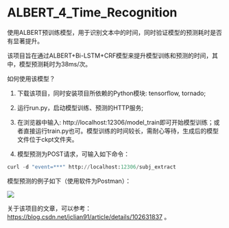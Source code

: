 # ALBERT_4_Time_Recognition
使用ALBERT预训练模型，用于识别文本中的时间，同时验证模型的预测耗时是否有显著提升。

该项目旨在通过ALBERT+Bi-LSTM+CRF模型来提升模型训练和预测的时间，其中，模型预测耗时为38ms/次。

如何使用该模型？

1. 下载该项目，同时安装项目所依赖的Python模块: tensorflow, tornado;

2. 运行run.py，启动模型训练、预测的HTTP服务;

3. 在浏览器中输入: http://localhost:12306/model_train即可开始模型训练；或者直接运行train.py也可。模型训练的时间较长，需耐心等待，生成后的模型文件位于ckpt文件夹。

4. 模型预测为POST请求，可输入如下命令：

```python
curl -d "event=***" http://localhost:12306/subj_extract
```

模型预测的例子如下（使用软件为Postman）：

![](https://img-blog.csdnimg.cn/20191018231235365.png?x-oss-process=image/watermark,type_ZmFuZ3poZW5naGVpdGk,shadow_10,text_aHR0cHM6Ly9ibG9nLmNzZG4ubmV0L2pjbGlhbjkx,size_16,color_FFFFFF,t_70)

关于该项目的文章，可以参考：https://blog.csdn.net/jclian91/article/details/102631837 。

